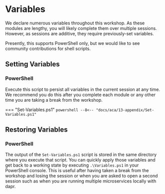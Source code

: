 # Variables

We declare numerous variables throughout this workshop. As these modules are lengthy, you will likely complete them over multiple sessions. However, as sessions are additive, they require previously-set variables. 

Presently, this supports PowerShell only, but we would like to see community contributions for shell scripts.

## Setting Variables

### PowerShell

Execute this script to persist all variables in the current session at any time. We recommend you do this after you complete each module or any other time you are taking a break from the workshop.

=== "Set-Variables.ps1"
    ```powershell
    --8<-- "docs/aca/13-appendix/Set-Variables.ps1"
    ```

## Restoring Variables

### PowerShell

The output of the `Set-Variables.ps1` script is stored in the same directory where you execute that script. You can quickly apply those variables and get back to a working state by executing `.\Variables.ps1` in your PowerShell console. This is useful after having taken a break from the workshop and losing the session or when you are asked to open a second session such as when you are running multiple microservices locally with dapr.
